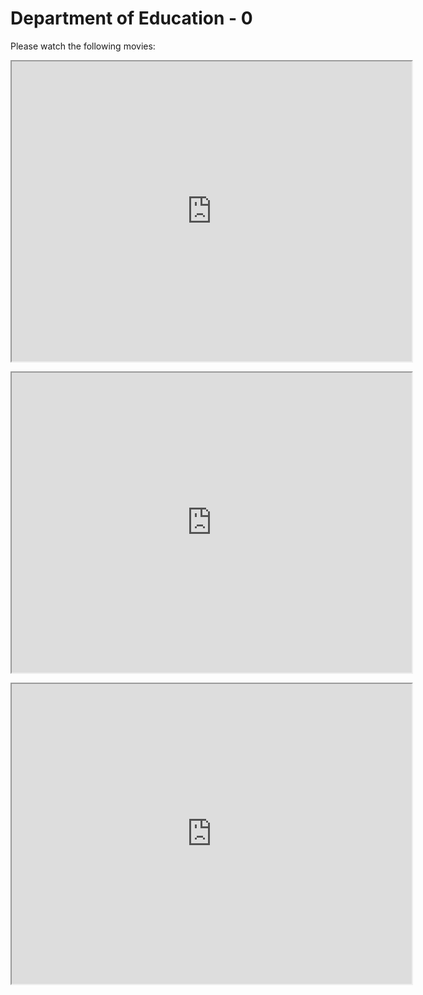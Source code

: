 # Department of Education - 0

<link rel="stylesheet" href="https://instructure-uploads.s3.us-east-1.amazonaws.com/account_12150000000000001/attachments/6025727/mobile%20app.css"><p>Please watch the following movies:</p>
<p><iframe class="lti-embed" style="width: 640px; height: 480px;" title="Student Privacy 101:  FERPA for Parents and Students" src="https://www.youtube-nocookie.com/embed/nhlDkS8hvMU?feature=oembed&amp;rel=0" width="640" height="480" allowfullscreen="allowfullscreen" webkitallowfullscreen="webkitallowfullscreen" mozallowfullscreen="mozallowfullscreen" allow="geolocation *; microphone *; camera *; midi *; encrypted-media *; autoplay *; clipboard-write *; display-capture *"></iframe></p>
<p><iframe class="lti-embed" style="width: 640px; height: 480px;" title="Protecting Student Privacy While Using Online Educational Services" src="https://www.youtube-nocookie.com/embed/deo2F19DK_o?feature=oembed&amp;rel=0" width="640" height="480" allowfullscreen="allowfullscreen" webkitallowfullscreen="webkitallowfullscreen" mozallowfullscreen="mozallowfullscreen" allow="geolocation *; microphone *; camera *; midi *; encrypted-media *; autoplay *; clipboard-write *; display-capture *"></iframe></p>
<p><iframe class="lti-embed" style="width: 640px; height: 480px;" title="Email and Student Privacy" src="https://www.youtube-nocookie.com/embed/hm82nRxi0yg?feature=oembed&amp;rel=0" width="640" height="480" allowfullscreen="allowfullscreen" webkitallowfullscreen="webkitallowfullscreen" mozallowfullscreen="mozallowfullscreen" allow="geolocation *; microphone *; camera *; midi *; encrypted-media *; autoplay *; clipboard-write *; display-capture *"></iframe></p>